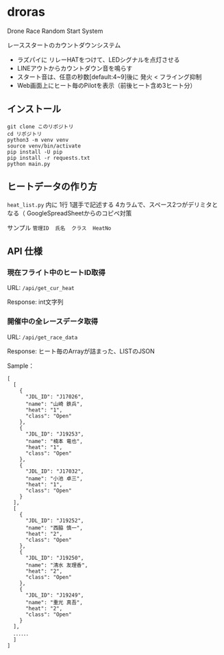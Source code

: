 # droras
Drone Race Random Start System

レーススタートのカウントダウンシステム
- ラズパイに リレーHATをつけて、LEDシグナルを点灯させる
- LINEアウトからカウントダウン音を鳴らす
- スタート音は、任意の秒数[default:4~9]後に 発火 < フライング抑制
- Web画面上にヒート毎のPilotを表示（前後ヒート含め3ヒート分）


## インストール

```
git clone このリポジトリ
cd リポジトリ
python3 -m venv venv
source venv/bin/activate
pip install -U pip
pip install -r requests.txt
python main.py
```

## ヒートデータの作り方

`heat_list.py` 内に 1行 1選手で記述する
4カラムで、スペース2つがデリミタとなる（ GoogleSpreadSheetからのコピペ対策

サンプル
`管理ID  氏名  クラス  HeatNo`

## API 仕様

### 現在フライト中のヒートID取得

URL: `/api/get_cur_heat`

Response: int文字列

### 開催中の全レースデータ取得

URL: `/api/get_race_data`

Response: ヒート毎のArrayが詰まった、LISTのJSON

Sample：　

```
[
  [
    {
      "JDL_ID": "J17026",
      "name": "山崎 鉄兵",
      "heat": "1",
      "class": "Open"
    },
    {
      "JDL_ID": "J19253",
      "name": "楠本 竜也",
      "heat": "1",
      "class": "Open"
    },
    {
      "JDL_ID": "J17032",
      "name": "小池 卓三",
      "heat": "1",
      "class": "Open"
    }
  ],
  [
    {
      "JDL_ID": "J19252",
      "name": "西脇 慎一",
      "heat": "2",
      "class": "Open"
    },
    {
      "JDL_ID": "J19250",
      "name": "清水 友理香",
      "heat": "2",
      "class": "Open"
    },
    {
      "JDL_ID": "J19249",
      "name": "重光 真吾",
      "heat": "2",
      "class": "Open"
    }
  ],
  ．．．．．．
  ]
]
```
